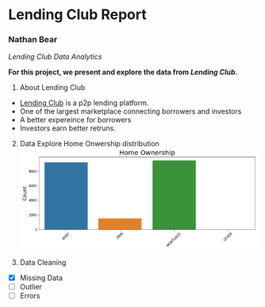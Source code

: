 # Lending Club Report
### Nathan Bear

*Lending Club Data Analytics*

**For this project, we present and explore the data from _Lending Club_.** 

1. About Lending Club
- [Lending Club](https://www.lendingclub.com/) is a p2p lending platform. 
- One of the largest marketplace connecting borrowers and investors
- A better expereince for borrowers 
- Investors earn better retruns. 


2. Data Explore
Home Onwership distribution
![image](https://github.com/Bear-LaiOffer/LendingClubReport/blob/master/Pictures/homeowners.png)


3. Data Cleaning 
- [x] Missing Data
- [ ] Outlier 
- [ ] Errors 
